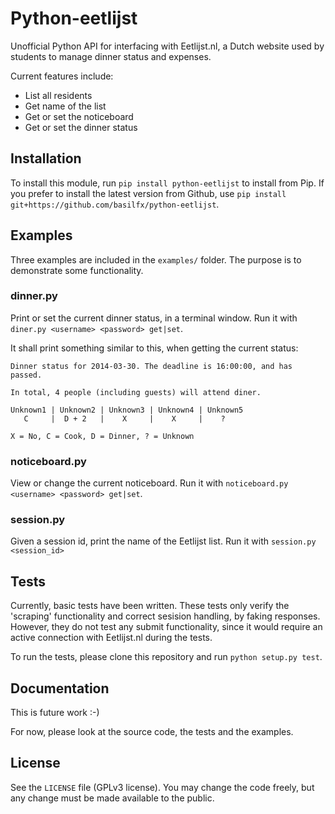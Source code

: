 # Python-eetlijst
Unofficial Python API for interfacing with Eetlijst.nl, a Dutch website used by students to manage dinner status and expenses.

Current features include:

* List all residents
* Get name of the list
* Get or set the noticeboard
* Get or set the dinner status

## Installation
To install this module, run `pip install python-eetlijst` to install from Pip. If you prefer to install the latest version from Github, use `pip install git+https://github.com/basilfx/python-eetlijst`.

## Examples
Three examples are included in the `examples/` folder. The purpose is to demonstrate some functionality.

### dinner.py
Print or set the current dinner status, in a terminal window. Run it with `diner.py <username> <password> get|set`.

It shall print something similar to this, when getting the current status:

```
Dinner status for 2014-03-30. The deadline is 16:00:00, and has passed.

In total, 4 people (including guests) will attend diner.

Unknown1 | Unknown2 | Unknown3 | Unknown4 | Unknown5
   C     |  D + 2   |    X     |    X     |    ?

X = No, C = Cook, D = Dinner, ? = Unknown
```

### noticeboard.py
View or change the current noticeboard. Run it with `noticeboard.py <username> <password> get|set`.

### session.py
Given a session id, print the name of the Eetlijst list. Run it with `session.py <session_id>`

## Tests
Currently, basic tests have been written. These tests only verify the 'scraping' functionality and correct sesision handling, by faking responses. However, they do not test any submit functionality, since it would require an active connection with Eetlijst.nl during the tests.

To run the tests, please clone this repository and run `python setup.py test`.

## Documentation
This is future work :-)

For now, please look at the source code, the tests and the examples.

## License
See the `LICENSE` file (GPLv3 license). You may change the code freely, but any change must be made available to the public.